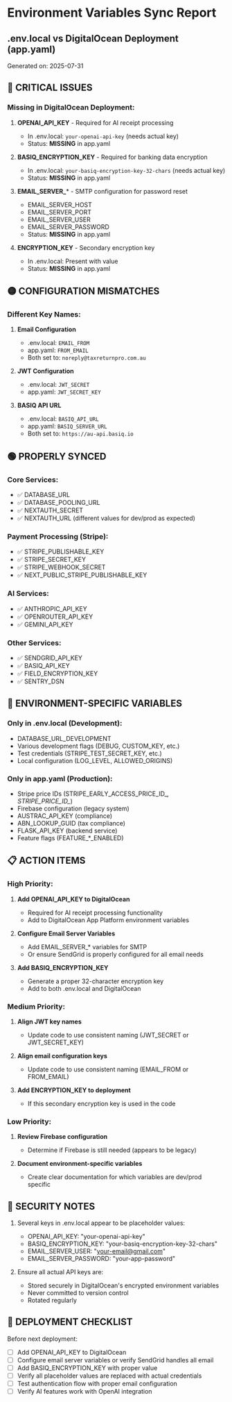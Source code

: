 # Environment Variables Sync Report
## .env.local vs DigitalOcean Deployment (app.yaml)

Generated on: 2025-07-31

## 🔴 CRITICAL ISSUES

### Missing in DigitalOcean Deployment:
1. **OPENAI_API_KEY** - Required for AI receipt processing
   - In .env.local: `your-openai-api-key` (needs actual key)
   - Status: **MISSING** in app.yaml

2. **BASIQ_ENCRYPTION_KEY** - Required for banking data encryption
   - In .env.local: `your-basiq-encryption-key-32-chars` (needs actual key)
   - Status: **MISSING** in app.yaml

3. **EMAIL_SERVER_*** - SMTP configuration for password reset
   - EMAIL_SERVER_HOST
   - EMAIL_SERVER_PORT
   - EMAIL_SERVER_USER
   - EMAIL_SERVER_PASSWORD
   - Status: **MISSING** in app.yaml

4. **ENCRYPTION_KEY** - Secondary encryption key
   - In .env.local: Present with value
   - Status: **MISSING** in app.yaml

## 🟡 CONFIGURATION MISMATCHES

### Different Key Names:
1. **Email Configuration**
   - .env.local: `EMAIL_FROM`
   - app.yaml: `FROM_EMAIL`
   - Both set to: `noreply@taxreturnpro.com.au`

2. **JWT Configuration**
   - .env.local: `JWT_SECRET`
   - app.yaml: `JWT_SECRET_KEY`

3. **BASIQ API URL**
   - .env.local: `BASIQ_API_URL`
   - app.yaml: `BASIQ_SERVER_URL`
   - Both set to: `https://au-api.basiq.io`

## 🟢 PROPERLY SYNCED

### Core Services:
- ✅ DATABASE_URL
- ✅ DATABASE_POOLING_URL
- ✅ NEXTAUTH_SECRET
- ✅ NEXTAUTH_URL (different values for dev/prod as expected)

### Payment Processing (Stripe):
- ✅ STRIPE_PUBLISHABLE_KEY
- ✅ STRIPE_SECRET_KEY
- ✅ STRIPE_WEBHOOK_SECRET
- ✅ NEXT_PUBLIC_STRIPE_PUBLISHABLE_KEY

### AI Services:
- ✅ ANTHROPIC_API_KEY
- ✅ OPENROUTER_API_KEY
- ✅ GEMINI_API_KEY

### Other Services:
- ✅ SENDGRID_API_KEY
- ✅ BASIQ_API_KEY
- ✅ FIELD_ENCRYPTION_KEY
- ✅ SENTRY_DSN

## 🔵 ENVIRONMENT-SPECIFIC VARIABLES

### Only in .env.local (Development):
- DATABASE_URL_DEVELOPMENT
- Various development flags (DEBUG, CUSTOM_KEY, etc.)
- Test credentials (STRIPE_TEST_SECRET_KEY, etc.)
- Local configuration (LOG_LEVEL, ALLOWED_ORIGINS)

### Only in app.yaml (Production):
- Stripe price IDs (STRIPE_EARLY_ACCESS_PRICE_ID_*, STRIPE_PRICE_ID_*)
- Firebase configuration (legacy system)
- AUSTRAC_API_KEY (compliance)
- ABN_LOOKUP_GUID (tax compliance)
- FLASK_API_KEY (backend service)
- Feature flags (FEATURE_*_ENABLED)

## 📋 ACTION ITEMS

### High Priority:
1. **Add OPENAI_API_KEY to DigitalOcean**
   - Required for AI receipt processing functionality
   - Add to DigitalOcean App Platform environment variables

2. **Configure Email Server Variables**
   - Add EMAIL_SERVER_* variables for SMTP
   - Or ensure SendGrid is properly configured for all email needs

3. **Add BASIQ_ENCRYPTION_KEY**
   - Generate a proper 32-character encryption key
   - Add to both .env.local and DigitalOcean

### Medium Priority:
1. **Align JWT key names**
   - Update code to use consistent naming (JWT_SECRET or JWT_SECRET_KEY)

2. **Align email configuration keys**
   - Update code to use consistent naming (EMAIL_FROM or FROM_EMAIL)

3. **Add ENCRYPTION_KEY to deployment**
   - If this secondary encryption key is used in the code

### Low Priority:
1. **Review Firebase configuration**
   - Determine if Firebase is still needed (appears to be legacy)

2. **Document environment-specific variables**
   - Create clear documentation for which variables are dev/prod specific

## 🔐 SECURITY NOTES

1. Several keys in .env.local appear to be placeholder values:
   - OPENAI_API_KEY: "your-openai-api-key"
   - BASIQ_ENCRYPTION_KEY: "your-basiq-encryption-key-32-chars"
   - EMAIL_SERVER_USER: "your-email@gmail.com"
   - EMAIL_SERVER_PASSWORD: "your-app-password"

2. Ensure all actual API keys are:
   - Stored securely in DigitalOcean's encrypted environment variables
   - Never committed to version control
   - Rotated regularly

## 🚀 DEPLOYMENT CHECKLIST

Before next deployment:
- [ ] Add OPENAI_API_KEY to DigitalOcean
- [ ] Configure email server variables or verify SendGrid handles all email
- [ ] Add BASIQ_ENCRYPTION_KEY with proper value
- [ ] Verify all placeholder values are replaced with actual credentials
- [ ] Test authentication flow with proper email configuration
- [ ] Verify AI features work with OpenAI integration